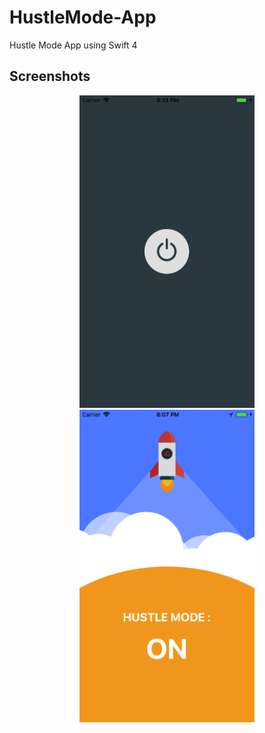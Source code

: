 # HustleMode-App
Hustle Mode App using Swift 4

## Screenshots
<div align="center">
  <img height="500" src="demo1.png" />
  <img height="500" src="demo2.png" />
</div>
